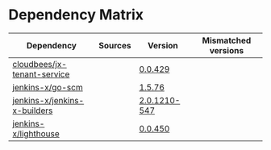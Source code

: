 # Dependency Matrix

Dependency | Sources | Version | Mismatched versions
---------- | ------- | ------- | -------------------
[cloudbees/jx-tenant-service](https://github.com/cloudbees/jx-tenant-service) |  | [0.0.429](https://github.com/cloudbees/jx-tenant-service/releases/tag/v0.0.429) | 
[jenkins-x/go-scm](https://github.com/jenkins-x/go-scm) |  | [1.5.76]() | 
[jenkins-x/jenkins-x-builders](https://github.com/jenkins-x/jenkins-x-builders) |  | [2.0.1210-547]() | 
[jenkins-x/lighthouse](https://github.com/jenkins-x/lighthouse) |  | [0.0.450]() | 
